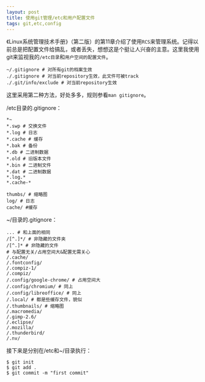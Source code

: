 ```yaml
---
layout: post
title: 使用git管理/etc和用户配置文件
tags: git,etc,config
---
```


《Linux系统管理技术手册》（第二版）的第11章介绍了使用`RCS`来管理系统。记得以前总是把配置文件给搞乱，或者丢失，想想这是个挺让人兴奋的主意。这里我使用git来监视我的`/etc目录`和`用户空间的配置文件`。

	~/.gitignore # 对所有git的档案生效
	./.gitignore # 对当前repository生效，此文件可被track
	./.git/info/exclude # 对当前repository生效

这里采用第二种方法，好处多多，规则参看`man gitignore`。

/etc目录的.gitignore：

	*~
	*.swp # 交换文件
	*.log # 日志
	*.cache # 缓存
	*.bak # 备份
	*.db # 二进制数据
	*.old # 旧版本文件
	*.bin # 二进制文件
	*.dat # 二进制数据
	*.log.*
	*.cache-*
	
	thumbs/ # 缩略图
	log/ # 日志
	cache/ #缓存

~/目录的.gitignore：

	... # 和上面的相同
	/[^.]*/ # 非隐藏的文件夹
	/[^.]* # 非隐藏的文件
	# 与配置无关/占用空间大&配置无需关心
	/.cache/
	/.fontconfig/
	/.compiz-1/
	/.compiz/
	/.config/google-chrome/ # 占用空间大
	/.config/chromium/ # 同上
	/.config/libreoffice/ # 同上
	/.local/ # 都是些缓存文件，貌似
	/.thumbnails/ # 缩略图
	/.macromedia/
	/.gimp-2.6/
	/.eclipse/
	/.mozilla/
	/.thunderbird/
	/.nv/

接下来是分别在/etc和~/目录执行：

	$ git init
	$ git add .
	$ git commit -m "first commit"

